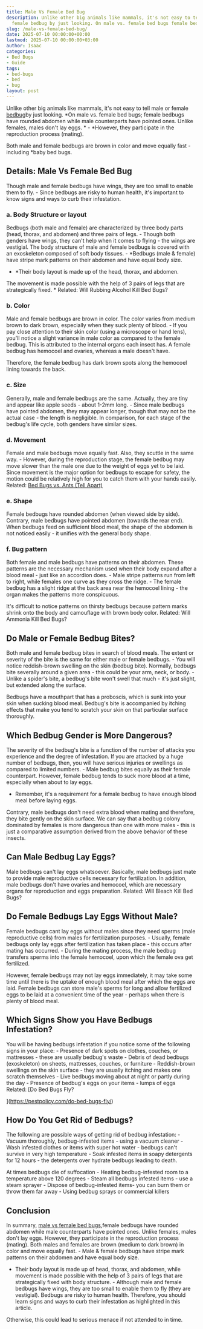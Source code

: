 ```yaml
---
title: Male Vs Female Bed Bug
description: Unlike other big animals like mammals, it's not easy to tell male or
  female bedbug by just looking. On male vs. female bed bugs female bedbugs have rounded...
slug: /male-vs-female-bed-bug/
date: 2025-07-10 00:00:00+00:00
lastmod: 2025-07-10 00:00:00+03:00
author: Isaac
categories:
- Bed Bugs
- Guide
tags:
- bed-bugs
- bed
- bug
layout: post
---
```

Unlike other big animals like mammals, it's not easy to tell male or female [bedbug](https://en.wikipedia.org/wiki/Bed_bug)by just looking. *On male vs. female bed bugs; female bedbugs have rounded abdomen while male counterparts have pointed ones. Unlike females, males don't lay eggs. * - *However, they participate in the reproduction process (mating).

Both male and female bedbugs are brown in color and move equally fast - including *baby bed bugs.

##  Details: Male Vs Female Bed Bug

Though male and female bedbugs have wings, they are too small to enable them to fly. - Since bedbugs are risky to human health, it's important to know signs and ways to curb their infestation.

###  a. Body Structure or layout

Bedbugs (both male and female) are characterized by three body parts (head, thorax, and abdomen) and three pairs of legs. - Though both genders have wings, they can't help when it comes to flying - the wings are vestigial. The body structure of male and female bedbugs is covered with an exoskeleton composed of soft body tissues. - *Bedbugs (male & female) have stripe mark patterns on their abdomen and have equal body size.

* *Their body layout is made up of the head, thorax, and abdomen.

The movement is made possible with the help of 3 pairs of legs that are strategically fixed. * Related: Will Rubbing Alcohol Kill Bed Bugs?

###  b. Color

Male and female bedbugs are brown in color. The color varies from medium brown to dark brown, especially when they suck plenty of blood. - If you pay close attention to their skin color (using a microscope or hand lens), you'll notice a slight variance in male color as compared to the female bedbug. This is attributed to the internal organs each insect has. A female bedbug has hemocoel and ovaries, whereas a male doesn't have.

Therefore, the female bedbug has dark brown spots along the hemocoel lining towards the back.

###  c. Size

Generally, male and female bedbugs are the same. Actually, they are tiny and appear like apple seeds - about 1-2mm long. - Since male bedbugs have pointed abdomen, they may appear longer, though that may not be the actual case - the length is negligible. In comparison, for each stage of the bedbug's life cycle, both genders have similar sizes.

###  d. Movement

Female and male bedbugs move equally fast. Also, they scuttle in the same way. - However, during the reproduction stage, the female bedbug may move slower than the male one due to the weight of eggs yet to be laid. Since movement is the major option for bedbugs to escape for safety, the motion could be relatively high for you to catch them with your hands easily. Related: [Bed Bugs vs. Ants (Tell Apart)](https://pestpolicy.com/bed-bugs-vs-ants/)

###  e. Shape

Female bedbugs have rounded abdomen (when viewed side by side). Contrary, male bedbugs have pointed abdomen (towards the rear end). When bedbugs feed on sufficient blood meal, the shape of the abdomen is not noticed easily - it unifies with the general body shape.

###  f. Bug pattern

Both female and male bedbugs have patterns on their abdomen. These patterns are the necessary mechanism used when their body expand after a blood meal - just like an accordion does. - Male stripe patterns run from left to right, while females one curve as they cross the ridge. - The female bedbug has a slight ridge at the back area near the hemocoel lining - the organ makes the patterns more conspicuous.

It's difficult to notice patterns on thirsty bedbugs because pattern marks shrink onto the body and camouflage with brown body color. Related: Will Ammonia Kill Bed Bugs?

##  Do Male or Female Bedbug Bites?

Both male and female bedbug bites in search of blood meals. The extent or severity of the bite is the same for either male or female bedbugs. - You will notice reddish-brown swelling on the skin (bedbug bite). Normally, bedbugs bite severally around a given area - this could be your arm, neck, or body. - Unlike a spider's bite, a bedbug's bite won't swell that much - it's just slight, but extended along the surface.

Bedbugs have a mouthpart that has a proboscis, which is sunk into your skin when sucking blood meal. Bedbug's bite is accompanied by itching effects that make you tend to scratch your skin on that particular surface thoroughly.

##  Which Bedbug Gender is More Dangerous?

The severity of the bedbug's bite is a function of the number of attacks you experience and the degree of infestation. If you are attacked by a huge number of bedbugs, then, you will have serious injuries or swellings as compared to limited numbers. - Male bedbug bites equally as their female counterpart. However, female bedbug tends to suck more blood at a time, especially when about to lay eggs.

- Remember, it's a requirement for a female bedbug to have enough blood meal before laying eggs.

Contrary, male bedbugs don't need extra blood when mating and therefore, they bite gently on the skin surface. We can say that a bedbug colony dominated by females is more dangerous than one with more males - this is just a comparative assumption derived from the above behavior of these insects.

##  Can Male Bedbug Lay Eggs?

Male bedbugs can't lay eggs whatsoever. Basically, male bedbugs just mate to provide male reproductive cells necessary for fertilization. In addition, male bedbugs don't have ovaries and hemocoel, which are necessary organs for reproduction and eggs preparation. Related: Will Bleach Kill Bed Bugs?

##  Do Female Bedbugs Lay Eggs Without Male?

Female bedbugs cant lay eggs without males since they need sperms (male reproductive cells) from males for fertilization purposes. - Usually, female bedbugs only lay eggs after fertilization has taken place - this occurs after mating has occurred. - During the mating process, the male bedbug transfers sperms into the female hemocoel, upon which the female ova get fertilized.

However, female bedbugs may not lay eggs immediately, it may take some time until there is the uptake of enough blood meal after which the eggs are laid. Female bedbugs can store male's sperms for long and allow fertilized eggs to be laid at a convenient time of the year - perhaps when there is plenty of blood meal.

##  Which Signs Show you Have Bedbugs Infestation?

You will be having bedbugs infestation if you notice some of the following signs in your place: - Presence of dark spots on clothes, couches, or mattresses - these are usually bedbug's waste - Debris of dead bedbugs (exoskeleton) on sheets, mattresses, couches, or furniture - Reddish-brown swellings on the skin surface - they are usually itching and makes one scratch themselves - Live bedbugs moving about at night or partly during the day - Presence of bedbug's eggs on your items - lumps of eggs Related: [Do Bed Bugs Fly?

](https://pestpolicy.com/do-bed-bugs-fly/)

##  How Do You Get Rid of Bedbugs?

The following are possible ways of getting rid of bedbug infestation: - Vacuum thoroughly, bedbug-infested items - using a vacuum cleaner - Wash infested clothes or items with super hot water - bedbugs can't survive in very high temperature - Soak infested items in soapy detergents for 12 hours - the detergents over hydrate bedbugs leading to death.

At times bedbugs die of suffocation - Heating bedbug-infested room to a temperature above 120 degrees - Steam all bedbugs infested items - use a steam sprayer - Dispose of bedbug-infested items- you can burn them or throw them far away - Using bedbug sprays or commercial killers

##  Conclusion

In summary, [male vs female bed bugs](https://pestpolicy.com/can-you-see-bed-bugs/),female bedbugs have rounded abdomen while male counterparts have pointed ones. Unlike females, males don't lay eggs. However, they participate in the reproduction process (mating). Both males and females are brown (medium to dark brown) in color and move equally fast. - Male & female bedbugs have stripe mark patterns on their abdomen and have equal body size.

- Their body layout is made up of head, thorax, and abdomen, while movement is made possible with the help of 3 pairs of legs that are strategically fixed with body structure. - Although male and female bedbugs have wings, they are too small to enable them to fly (they are vestigial). Bedbugs are risky to human health. Therefore, you should learn signs and ways to curb their infestation as highlighted in this article.

Otherwise, this could lead to serious menace if not attended to in time.